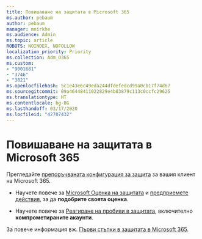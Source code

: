 ```yaml
---
title: Повишаване на защитата в Microsoft 365
ms.author: pebaum
author: pebaum
manager: mnirkhe
ms.audience: Admin
ms.topic: article
ROBOTS: NOINDEX, NOFOLLOW
localization_priority: Priority
ms.collection: Adm_O365
ms.custom:
- "9001681"
- "3746"
- "3821"
ms.openlocfilehash: 5c1e43e6c49eda244dfdefedcd99a0cb17f74d67
ms.sourcegitcommit: 09a46448411022829e4b83879c113c0ccfc29625
ms.translationtype: HT
ms.contentlocale: bg-BG
ms.lasthandoff: 03/17/2020
ms.locfileid: "42707432"
---
```

# <a name="increase-microsoft-365-security"></a>Повишаване на защитата в Microsoft 365

Прегледайте [препоръчваната конфигурация за защита](https://docs.microsoft.com/microsoft-365/security/office-365-security/tenant-wide-setup-for-increased-security?view=o365-worldwide) за вашия клиент на Microsoft 365.

- Научете повече за [Microsoft Оценка на защитата](https://docs.microsoft.com/microsoft-365/security/mtp/microsoft-secure-score?view=o365-worldwide) и [предприемете действия](https://docs.microsoft.com/microsoft-365/security/mtp/microsoft-secure-score?view=o365-worldwide#take-action-to-improve-your-score), за да **подобрите своята оценка**.

- Научете повече за [Реагиране на пробиви в защитата](https://docs.microsoft.com/microsoft-365/security/office-365-security/office365-security-incident-response-overview?view=o365-worldwide), включително **компрометираните акаунти**.

За повече информация вж. [Първи стъпки в защитата в Microsoft 365](https://docs.microsoft.com/microsoft-365/security/office-365-security/security-roadmap?view=o365-worldwide). 
